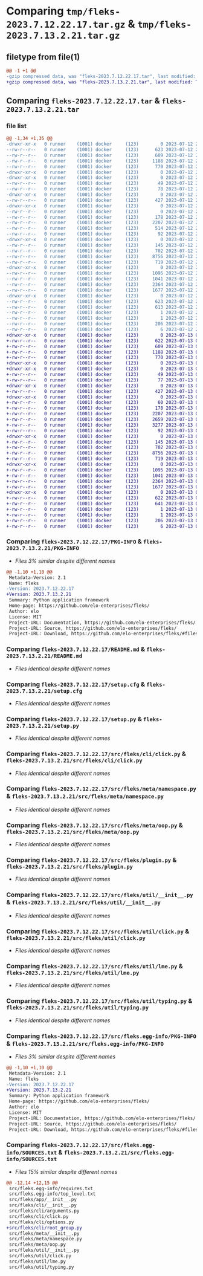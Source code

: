 # Comparing `tmp/fleks-2023.7.12.22.17.tar.gz` & `tmp/fleks-2023.7.13.2.21.tar.gz`

## filetype from file(1)

```diff
@@ -1 +1 @@
-gzip compressed data, was "fleks-2023.7.12.22.17.tar", last modified: Wed Jul 12 22:17:04 2023, max compression
+gzip compressed data, was "fleks-2023.7.13.2.21.tar", last modified: Thu Jul 13 02:21:26 2023, max compression
```

## Comparing `fleks-2023.7.12.22.17.tar` & `fleks-2023.7.13.2.21.tar`

### file list

```diff
@@ -1,34 +1,35 @@
-drwxr-xr-x   0 runner    (1001) docker     (123)        0 2023-07-12 22:17:04.297778 fleks-2023.7.12.22.17/
--rw-r--r--   0 runner    (1001) docker     (123)      623 2023-07-12 22:17:04.297778 fleks-2023.7.12.22.17/PKG-INFO
--rw-r--r--   0 runner    (1001) docker     (123)      609 2023-07-12 22:15:15.000000 fleks-2023.7.12.22.17/README.md
--rw-r--r--   0 runner    (1001) docker     (123)     1188 2023-07-12 22:17:04.297778 fleks-2023.7.12.22.17/setup.cfg
--rw-r--r--   0 runner    (1001) docker     (123)      770 2023-07-12 22:15:15.000000 fleks-2023.7.12.22.17/setup.py
-drwxr-xr-x   0 runner    (1001) docker     (123)        0 2023-07-12 22:17:04.293778 fleks-2023.7.12.22.17/src/
-drwxr-xr-x   0 runner    (1001) docker     (123)        0 2023-07-12 22:17:04.293778 fleks-2023.7.12.22.17/src/fleks/
--rw-r--r--   0 runner    (1001) docker     (123)       49 2023-07-12 22:15:15.000000 fleks-2023.7.12.22.17/src/fleks/__init__.py
--rw-r--r--   0 runner    (1001) docker     (123)       78 2023-07-12 22:16:59.000000 fleks-2023.7.12.22.17/src/fleks/_version.py
-drwxr-xr-x   0 runner    (1001) docker     (123)        0 2023-07-12 22:17:04.297778 fleks-2023.7.12.22.17/src/fleks/app/
--rw-r--r--   0 runner    (1001) docker     (123)      427 2023-07-12 22:16:03.000000 fleks-2023.7.12.22.17/src/fleks/app/__init__.py
-drwxr-xr-x   0 runner    (1001) docker     (123)        0 2023-07-12 22:17:04.297778 fleks-2023.7.12.22.17/src/fleks/cli/
--rw-r--r--   0 runner    (1001) docker     (123)        0 2023-07-12 22:15:15.000000 fleks-2023.7.12.22.17/src/fleks/cli/__init__.py
--rw-r--r--   0 runner    (1001) docker     (123)      178 2023-07-12 22:15:15.000000 fleks-2023.7.12.22.17/src/fleks/cli/arguments.py
--rw-r--r--   0 runner    (1001) docker     (123)     2207 2023-07-12 22:16:05.000000 fleks-2023.7.12.22.17/src/fleks/cli/click.py
--rw-r--r--   0 runner    (1001) docker     (123)      514 2023-07-12 22:16:04.000000 fleks-2023.7.12.22.17/src/fleks/cli/options.py
--rw-r--r--   0 runner    (1001) docker     (123)       92 2023-07-12 22:15:15.000000 fleks-2023.7.12.22.17/src/fleks/constants.py
-drwxr-xr-x   0 runner    (1001) docker     (123)        0 2023-07-12 22:17:04.297778 fleks-2023.7.12.22.17/src/fleks/meta/
--rw-r--r--   0 runner    (1001) docker     (123)      145 2023-07-12 22:15:15.000000 fleks-2023.7.12.22.17/src/fleks/meta/__init__.py
--rw-r--r--   0 runner    (1001) docker     (123)      702 2023-07-12 22:15:15.000000 fleks-2023.7.12.22.17/src/fleks/meta/namespace.py
--rw-r--r--   0 runner    (1001) docker     (123)     8756 2023-07-12 22:16:05.000000 fleks-2023.7.12.22.17/src/fleks/meta/oop.py
--rw-r--r--   0 runner    (1001) docker     (123)      719 2023-07-12 22:15:15.000000 fleks-2023.7.12.22.17/src/fleks/plugin.py
-drwxr-xr-x   0 runner    (1001) docker     (123)        0 2023-07-12 22:17:04.297778 fleks-2023.7.12.22.17/src/fleks/util/
--rw-r--r--   0 runner    (1001) docker     (123)     1095 2023-07-12 22:15:15.000000 fleks-2023.7.12.22.17/src/fleks/util/__init__.py
--rw-r--r--   0 runner    (1001) docker     (123)     1041 2023-07-12 22:15:15.000000 fleks-2023.7.12.22.17/src/fleks/util/click.py
--rw-r--r--   0 runner    (1001) docker     (123)     2364 2023-07-12 22:16:05.000000 fleks-2023.7.12.22.17/src/fleks/util/lme.py
--rw-r--r--   0 runner    (1001) docker     (123)     1677 2023-07-12 22:16:05.000000 fleks-2023.7.12.22.17/src/fleks/util/typing.py
-drwxr-xr-x   0 runner    (1001) docker     (123)        0 2023-07-12 22:17:04.293778 fleks-2023.7.12.22.17/src/fleks.egg-info/
--rw-r--r--   0 runner    (1001) docker     (123)      623 2023-07-12 22:17:04.000000 fleks-2023.7.12.22.17/src/fleks.egg-info/PKG-INFO
--rw-r--r--   0 runner    (1001) docker     (123)      613 2023-07-12 22:17:04.000000 fleks-2023.7.12.22.17/src/fleks.egg-info/SOURCES.txt
--rw-r--r--   0 runner    (1001) docker     (123)        1 2023-07-12 22:17:04.000000 fleks-2023.7.12.22.17/src/fleks.egg-info/dependency_links.txt
--rw-r--r--   0 runner    (1001) docker     (123)        1 2023-07-12 22:17:04.000000 fleks-2023.7.12.22.17/src/fleks.egg-info/not-zip-safe
--rw-r--r--   0 runner    (1001) docker     (123)      206 2023-07-12 22:17:04.000000 fleks-2023.7.12.22.17/src/fleks.egg-info/requires.txt
--rw-r--r--   0 runner    (1001) docker     (123)        6 2023-07-12 22:17:04.000000 fleks-2023.7.12.22.17/src/fleks.egg-info/top_level.txt
+drwxr-xr-x   0 runner    (1001) docker     (123)        0 2023-07-13 02:21:26.877799 fleks-2023.7.13.2.21/
+-rw-r--r--   0 runner    (1001) docker     (123)      622 2023-07-13 02:21:26.877799 fleks-2023.7.13.2.21/PKG-INFO
+-rw-r--r--   0 runner    (1001) docker     (123)      609 2023-07-13 02:19:30.000000 fleks-2023.7.13.2.21/README.md
+-rw-r--r--   0 runner    (1001) docker     (123)     1188 2023-07-13 02:21:26.877799 fleks-2023.7.13.2.21/setup.cfg
+-rw-r--r--   0 runner    (1001) docker     (123)      770 2023-07-13 02:19:30.000000 fleks-2023.7.13.2.21/setup.py
+drwxr-xr-x   0 runner    (1001) docker     (123)        0 2023-07-13 02:21:26.869799 fleks-2023.7.13.2.21/src/
+drwxr-xr-x   0 runner    (1001) docker     (123)        0 2023-07-13 02:21:26.873798 fleks-2023.7.13.2.21/src/fleks/
+-rw-r--r--   0 runner    (1001) docker     (123)       49 2023-07-13 02:19:30.000000 fleks-2023.7.13.2.21/src/fleks/__init__.py
+-rw-r--r--   0 runner    (1001) docker     (123)       77 2023-07-13 02:21:21.000000 fleks-2023.7.13.2.21/src/fleks/_version.py
+drwxr-xr-x   0 runner    (1001) docker     (123)        0 2023-07-13 02:21:26.873798 fleks-2023.7.13.2.21/src/fleks/app/
+-rw-r--r--   0 runner    (1001) docker     (123)      427 2023-07-13 02:19:30.000000 fleks-2023.7.13.2.21/src/fleks/app/__init__.py
+drwxr-xr-x   0 runner    (1001) docker     (123)        0 2023-07-13 02:21:26.877799 fleks-2023.7.13.2.21/src/fleks/cli/
+-rw-r--r--   0 runner    (1001) docker     (123)       60 2023-07-13 02:19:30.000000 fleks-2023.7.13.2.21/src/fleks/cli/__init__.py
+-rw-r--r--   0 runner    (1001) docker     (123)      178 2023-07-13 02:19:30.000000 fleks-2023.7.13.2.21/src/fleks/cli/arguments.py
+-rw-r--r--   0 runner    (1001) docker     (123)     2207 2023-07-13 02:20:24.000000 fleks-2023.7.13.2.21/src/fleks/cli/click.py
+-rw-r--r--   0 runner    (1001) docker     (123)     2659 2023-07-13 02:19:30.000000 fleks-2023.7.13.2.21/src/fleks/cli/options.py
+-rw-r--r--   0 runner    (1001) docker     (123)     3277 2023-07-13 02:19:30.000000 fleks-2023.7.13.2.21/src/fleks/cli/root_group.py
+-rw-r--r--   0 runner    (1001) docker     (123)       92 2023-07-13 02:19:30.000000 fleks-2023.7.13.2.21/src/fleks/constants.py
+drwxr-xr-x   0 runner    (1001) docker     (123)        0 2023-07-13 02:21:26.877799 fleks-2023.7.13.2.21/src/fleks/meta/
+-rw-r--r--   0 runner    (1001) docker     (123)      145 2023-07-13 02:19:30.000000 fleks-2023.7.13.2.21/src/fleks/meta/__init__.py
+-rw-r--r--   0 runner    (1001) docker     (123)      702 2023-07-13 02:19:30.000000 fleks-2023.7.13.2.21/src/fleks/meta/namespace.py
+-rw-r--r--   0 runner    (1001) docker     (123)     8756 2023-07-13 02:20:24.000000 fleks-2023.7.13.2.21/src/fleks/meta/oop.py
+-rw-r--r--   0 runner    (1001) docker     (123)      719 2023-07-13 02:19:30.000000 fleks-2023.7.13.2.21/src/fleks/plugin.py
+drwxr-xr-x   0 runner    (1001) docker     (123)        0 2023-07-13 02:21:26.877799 fleks-2023.7.13.2.21/src/fleks/util/
+-rw-r--r--   0 runner    (1001) docker     (123)     1095 2023-07-13 02:19:30.000000 fleks-2023.7.13.2.21/src/fleks/util/__init__.py
+-rw-r--r--   0 runner    (1001) docker     (123)     1041 2023-07-13 02:19:30.000000 fleks-2023.7.13.2.21/src/fleks/util/click.py
+-rw-r--r--   0 runner    (1001) docker     (123)     2364 2023-07-13 02:20:24.000000 fleks-2023.7.13.2.21/src/fleks/util/lme.py
+-rw-r--r--   0 runner    (1001) docker     (123)     1677 2023-07-13 02:20:24.000000 fleks-2023.7.13.2.21/src/fleks/util/typing.py
+drwxr-xr-x   0 runner    (1001) docker     (123)        0 2023-07-13 02:21:26.873798 fleks-2023.7.13.2.21/src/fleks.egg-info/
+-rw-r--r--   0 runner    (1001) docker     (123)      622 2023-07-13 02:21:26.000000 fleks-2023.7.13.2.21/src/fleks.egg-info/PKG-INFO
+-rw-r--r--   0 runner    (1001) docker     (123)      641 2023-07-13 02:21:26.000000 fleks-2023.7.13.2.21/src/fleks.egg-info/SOURCES.txt
+-rw-r--r--   0 runner    (1001) docker     (123)        1 2023-07-13 02:21:26.000000 fleks-2023.7.13.2.21/src/fleks.egg-info/dependency_links.txt
+-rw-r--r--   0 runner    (1001) docker     (123)        1 2023-07-13 02:21:26.000000 fleks-2023.7.13.2.21/src/fleks.egg-info/not-zip-safe
+-rw-r--r--   0 runner    (1001) docker     (123)      206 2023-07-13 02:21:26.000000 fleks-2023.7.13.2.21/src/fleks.egg-info/requires.txt
+-rw-r--r--   0 runner    (1001) docker     (123)        6 2023-07-13 02:21:26.000000 fleks-2023.7.13.2.21/src/fleks.egg-info/top_level.txt
```

### Comparing `fleks-2023.7.12.22.17/PKG-INFO` & `fleks-2023.7.13.2.21/PKG-INFO`

 * *Files 3% similar despite different names*

```diff
@@ -1,10 +1,10 @@
 Metadata-Version: 2.1
 Name: fleks
-Version: 2023.7.12.22.17
+Version: 2023.7.13.2.21
 Summary: Python application framework
 Home-page: https://github.com/elo-enterprises/fleks/
 Author: elo
 License: MIT
 Project-URL: Documentation, https://github.com/elo-enterprises/fleks/
 Project-URL: Source, https://github.com/elo-enterprises/fleks/
 Project-URL: Download, https://github.com/elo-enterprises/fleks/#files
```

### Comparing `fleks-2023.7.12.22.17/README.md` & `fleks-2023.7.13.2.21/README.md`

 * *Files identical despite different names*

### Comparing `fleks-2023.7.12.22.17/setup.cfg` & `fleks-2023.7.13.2.21/setup.cfg`

 * *Files identical despite different names*

### Comparing `fleks-2023.7.12.22.17/setup.py` & `fleks-2023.7.13.2.21/setup.py`

 * *Files identical despite different names*

### Comparing `fleks-2023.7.12.22.17/src/fleks/cli/click.py` & `fleks-2023.7.13.2.21/src/fleks/cli/click.py`

 * *Files identical despite different names*

### Comparing `fleks-2023.7.12.22.17/src/fleks/meta/namespace.py` & `fleks-2023.7.13.2.21/src/fleks/meta/namespace.py`

 * *Files identical despite different names*

### Comparing `fleks-2023.7.12.22.17/src/fleks/meta/oop.py` & `fleks-2023.7.13.2.21/src/fleks/meta/oop.py`

 * *Files identical despite different names*

### Comparing `fleks-2023.7.12.22.17/src/fleks/plugin.py` & `fleks-2023.7.13.2.21/src/fleks/plugin.py`

 * *Files identical despite different names*

### Comparing `fleks-2023.7.12.22.17/src/fleks/util/__init__.py` & `fleks-2023.7.13.2.21/src/fleks/util/__init__.py`

 * *Files identical despite different names*

### Comparing `fleks-2023.7.12.22.17/src/fleks/util/click.py` & `fleks-2023.7.13.2.21/src/fleks/util/click.py`

 * *Files identical despite different names*

### Comparing `fleks-2023.7.12.22.17/src/fleks/util/lme.py` & `fleks-2023.7.13.2.21/src/fleks/util/lme.py`

 * *Files identical despite different names*

### Comparing `fleks-2023.7.12.22.17/src/fleks/util/typing.py` & `fleks-2023.7.13.2.21/src/fleks/util/typing.py`

 * *Files identical despite different names*

### Comparing `fleks-2023.7.12.22.17/src/fleks.egg-info/PKG-INFO` & `fleks-2023.7.13.2.21/src/fleks.egg-info/PKG-INFO`

 * *Files 3% similar despite different names*

```diff
@@ -1,10 +1,10 @@
 Metadata-Version: 2.1
 Name: fleks
-Version: 2023.7.12.22.17
+Version: 2023.7.13.2.21
 Summary: Python application framework
 Home-page: https://github.com/elo-enterprises/fleks/
 Author: elo
 License: MIT
 Project-URL: Documentation, https://github.com/elo-enterprises/fleks/
 Project-URL: Source, https://github.com/elo-enterprises/fleks/
 Project-URL: Download, https://github.com/elo-enterprises/fleks/#files
```

### Comparing `fleks-2023.7.12.22.17/src/fleks.egg-info/SOURCES.txt` & `fleks-2023.7.13.2.21/src/fleks.egg-info/SOURCES.txt`

 * *Files 15% similar despite different names*

```diff
@@ -12,14 +12,15 @@
 src/fleks.egg-info/requires.txt
 src/fleks.egg-info/top_level.txt
 src/fleks/app/__init__.py
 src/fleks/cli/__init__.py
 src/fleks/cli/arguments.py
 src/fleks/cli/click.py
 src/fleks/cli/options.py
+src/fleks/cli/root_group.py
 src/fleks/meta/__init__.py
 src/fleks/meta/namespace.py
 src/fleks/meta/oop.py
 src/fleks/util/__init__.py
 src/fleks/util/click.py
 src/fleks/util/lme.py
 src/fleks/util/typing.py
```

